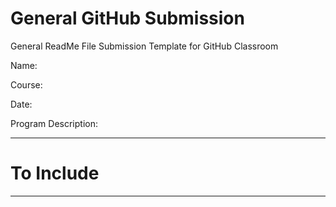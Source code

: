 # General GitHub Submission
General ReadMe File Submission Template for GitHub Classroom

Name:

Course:

Date:

Program Description:

---
# To Include


---

